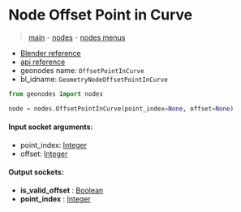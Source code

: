 # Node Offset Point in Curve

> [main](../structure.md) - [nodes](nodes.md) - [nodes menus](nodes_menus.md)

- [Blender reference](https://docs.blender.org/manual/en/latest/modeling/geometry_nodes/curve_topology/offset_point_in_curve.html)
- [api reference](https://docs.blender.org/api/current/bpy.types.GeometryNodeOffsetPointInCurve.html)
- geonodes name: `OffsetPointInCurve`
- bl_idname: `GeometryNodeOffsetPointInCurve`

```python
from geonodes import nodes

node = nodes.OffsetPointInCurve(point_index=None, offset=None)
```

#### Input socket arguments:

- point_index: [Integer](Integer.md)
- offset: [Integer](Integer.md)

#### Output sockets:

- **is_valid_offset** : [Boolean](Boolean)
- **point_index** : [Integer](Integer)

